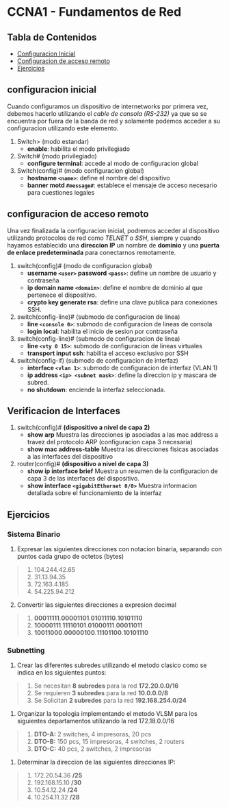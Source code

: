 # CCNA1 - Fundamentos de Red
## Tabla de Contenidos
* [Configuracion Inicial](#configuracion-inicial)
* [Configuracion de acceso remoto](#configuracion-de-acceso-remoto)
* [Ejercicios](#ejercicios)

## configuracion inicial
Cuando configuramos un dispositivo de internetworks por primera vez, debemos hacerlo utilizando el *cable de consola (RS-232)* ya que se se encuentra por fuera de la banda de red y solamente podemos acceder a su configuracion utilizando este elemento.

1. Switch> (modo estandar)
	* __enable__: habilita el modo privilegiado
2. Switch# (modo privilegiado)
	* __configure terminal__: accede al modo de configuracion global
3. Switch(config)# (modo configuracion global)
	* __hostname `<name>`__: define el nombre del dispositivo
	* __banner motd `#message#`__: establece el mensaje de acceso necesario para cuestiones legales

## configuracion de acceso remoto
Una vez finalizada la configuracion inicial, podremos acceder al dispositivo utilizando protocolos de red como _TELNET_ o _SSH_, siempre y cuando hayamos establecido una __direccion IP__ un nombre de __dominio__ y una __puerta de enlace predeterminada__ para conectarnos remotamente.

1. switch(config)# (modo de configuracion global)
	* __username `<user>` password `<pass>`__: define un nombre de usuario y contraseña
	* __ip domain name `<domain>`__: define el nombre de dominio al que pertenece el dispositivo.
	* __crypto key generate rsa__: define una clave publica para conexiones SSH.
2. switch(config-line)# (submodo de configuracion de linea)
	* __line `<console 0>`__: submodo de configuracion de lineas de consola
	* __login local__: habilita el inicio de sesion por contraseña
3. switch(config-line)# (submodo de configuracion de linea)
	* __line `<vty 0 15>`__: submodo de configuracion de lineas virtuales
	* __transport input ssh__: habilita el acceso exclusivo por SSH
4. switch(config-if) (submodo de configuracion de interfaz)
	* __interface `<vlan 1>`__: submodo de configuracion de interfaz (VLAN 1)
	* __ip address `<ip> <subnet mask>`__: define la direccion ip y mascara de subred.
	* __no shutdown__: enciende la interfaz seleccionada.

## Verificacion de Interfaces
1. switch(config)# __(dispositivo a nivel de capa 2)__
	* __show arp__ Muestra las direcciones ip asociadas a las mac address a travez del protocolo ARP (configuracion capa 3 necesaria)
	* __show mac address-table__ Muestra las direcciones fisicas asociadas a las interfaces del dispositivo
2. router(config)# __(dispositivo a nivel de capa 3)__
	* __show ip interface brief__ Muestra un resumen de la configuracion de capa 3 de las interfaces del dispositivo.
	* __show interface `<gigabitEthernet 0/0>`__ Muestra informacion detallada sobre el funcionamiento de la interfaz

## Ejercicios
### Sistema Binario
1. Expresar las siguientes direcciones con notacion binaria, separando con puntos cada grupo de octetos (bytes)
>	1. 104.244.42.65
>	1. 31.13.94.35
>	1. 72.163.4.185
>	1. 54.225.94.212

2. Convertir las siguientes direcciones a expresion decimal
>	1. **00011111**.**00001101**.**01011110**.**10101110**
>	1. **10000111**.**11110101**.**01000111**.**00011011**
>	1. **10011000**.**00000100**.**11101100**.**10101110**

### Subnetting

1. Crear las diferentes subredes utilizando el metodo clasico como se indica en los siguientes puntos:
>	1. Se necesitan **8 subredes** para la red **172.20.0.0/16**
>	1. Se requieren **3 subredes** para la red **10.0.0.0/8**
>	1. Se Solicitan **2 subredes** para la red **192.168.254.0/24**

1. Organizar la topologia implementando el metodo VLSM para los siguientes departamentos utilizando la red 172.18.0.0/16
>	1. __DTO-A:__ 2 switches, 4 impresoras, 20 pcs
>	1. __DTO-B:__ 150 pcs, 15 impresoras, 4 switches, 2 routers
>	1. __DTO-C:__ 40 pcs, 2 switches, 2 impresoras

1. Determinar la direccion de las siguientes direcciones IP:
> 1. 172.20.54.36 **/25**
> 1. 192.168.15.10 **/30**
> 1. 10.54.12.24 **/24**
> 1. 10.254.11.32 **/28**
